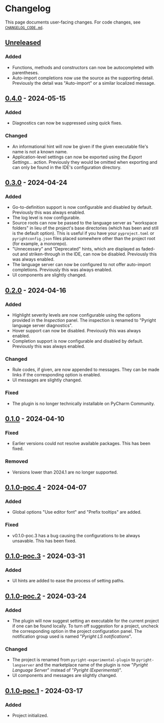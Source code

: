 <!-- Keep a Changelog guide -> https://keepachangelog.com -->

# Changelog

This page documents user-facing changes.
For code changes, see [`CHANGELOG_CODE.md`][_-1].


  [_-1]: ./CHANGELOG_CODE.md


## [Unreleased]

### Added

* Functions, methods and constructors
  can now be autocompleted with parentheses.
* Auto-import completions now use the source as the supporting detail.
  Previously the detail was "Auto-import" or a similar localized message.


## [0.4.0] - 2024-05-15

### Added

* Diagnostics can now be suppressed using quick fixes.

### Changed

* An informational hint will now be given if
  the given executable file's name is not a known name.
* Application-level settings can now be exported using the
  <i>Export Settings...</i> action.
  Previously they would be omitted when exporting
  and can only be found in the IDE's configuration directory.


## [0.3.0] - 2024-04-24

### Added

* Go-to-definition support is now configurable and disabled by default.
  Previously this was always enabled.
* The log level is now configurable.
* Source roots can now be passed to the language server
  as "workspace folders" in lieu of the project's base directories
  (which has been and still is the default option).
  This is useful if you have your `pyproject.toml` or `pyrightconfig.json`
  files placed somewhere other than the project root (for example, a monorepo).
* "Unnecessary" and "Deprecated" hints, which are displayed as
  faded-out and striken-through in the IDE, can now be disabled.
  Previously this was always enabled.
* The language server can now be configured to not offer
  auto-import completions. Previously this was always enabled.
* UI components are slightly changed.


## [0.2.0] - 2024-04-16

### Added

* Highlight severity levels are now configurable
  using the options provided in the <i>Inspection</i> panel.
  The inspection is renamed to "Pyright language server diagnostics".
* Hover support can now be disabled. Previously this was always enabled.
* Completion support is now configurable and disabled by default.
  Previously this was always enabled.

### Changed

* Rule codes, if given, are now appended to messages.
  They can be made links if the corresponding option is enabled.
* UI messages are slightly changed.

### Fixed

* The plugin is no longer technically installable on PyCharm Community.


## [0.1.0] - 2024-04-10

### Fixed

* Earlier versions could not resolve available packages.
  This has been fixed.

### Removed

* Versions lower than 2024.1 are no longer supported.


## [0.1.0-poc.4] - 2024-04-07

### Added

* Global options "Use editor font" and "Prefix tooltips" are added.

### Fixed

* v0.1.0-poc.3 has a bug causing the configurations to be always unsavable.
  This has been fixed.


## [0.1.0-poc.3] - 2024-03-31

### Added

* UI hints are added to ease the process of setting paths.


## [0.1.0-poc.2] - 2024-03-24

### Added

* The plugin will now suggest setting an executable
  for the current project if one can be found locally.
  To turn off suggestion for a project, uncheck
  the corresponding option in the project configuration panel.
  The notification group used is named "<i>Pyright LS notifications</i>".

### Changed

* The project is renamed from `pyright-experimental-plugin` to
  `pyright-langserver` and the marketplace name of the plugin is now
  "<i>Pyright Language Server</i>" instead of "<i>Pyright (Experimental)</i>".
* UI components and messages are slightly changed.


## [0.1.0-poc.1] - 2024-03-17

### Added

* Project initialized.


  [Unreleased]: https://github.com/InSyncWithFoo/pyright-langserver-for-pycharm/compare/v0.4.0..HEAD
  [0.4.0]: https://github.com/InSyncWithFoo/pyright-langserver-for-pycharm/compare/v0.3.0..v0.4.0
  [0.3.0]: https://github.com/InSyncWithFoo/pyright-langserver-for-pycharm/compare/v0.2.0..v0.3.0
  [0.2.0]: https://github.com/InSyncWithFoo/pyright-langserver-for-pycharm/compare/v0.1.0..v0.2.0
  [0.1.0]: https://github.com/InSyncWithFoo/pyright-langserver-for-pycharm/compare/v0.1.0-poc.4..v0.1.0
  [0.1.0-poc.4]: https://github.com/InSyncWithFoo/pyright-langserver-for-pycharm/compare/v0.1.0-poc.3..v0.1.0-poc.4
  [0.1.0-poc.3]: https://github.com/InSyncWithFoo/pyright-langserver-for-pycharm/compare/v0.1.0-poc.2..v0.1.0-poc.3
  [0.1.0-poc.2]: https://github.com/InSyncWithFoo/pyright-langserver-for-pycharm/compare/v0.1.0-poc.1..v0.1.0-poc.2
  [0.1.0-poc.1]: https://github.com/InSyncWithFoo/pyright-langserver-for-pycharm/commits
